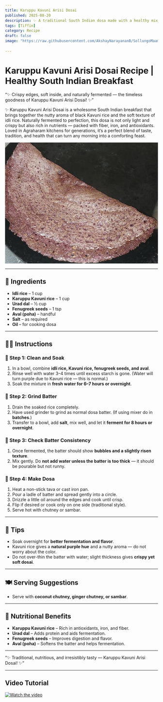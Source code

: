 ```yaml
---
title: Karuppu Kavuni Arisi Dosai  
published: 2025-08-20  
description: ✨ A traditional South Indian dosa made with a healthy mix of black Kavuni rice and idli rice, fermented to perfection — a wholesome breakfast treat! ✨  
tags: [Tiffin]  
category: Recipe  
draft: false  
image: "https://raw.githubusercontent.com/AkshayNarayananB/SollungoMaami/master/images/kavunidosai.png"  

---
```


# Karuppu Kavuni Arisi Dosai Recipe | Healthy South Indian Breakfast  

“✨ Crispy edges, soft inside, and naturally fermented — the timeless goodness of Karuppu Kavuni Arisi Dosai! ✨” 

✨ Karuppu Kavuni Arisi Dosai is a wholesome South Indian breakfast that brings together the nutty aroma of black Kavuni rice and the soft texture of idli rice. Naturally fermented to perfection, this dosa is not only light and crispy but also rich in nutrients — packed with fiber, iron, and antioxidants. Loved in Agraharam kitchens for generations, it’s a perfect blend of taste, tradition, and health that can turn any morning into a comforting feast. 

![kavunidosai](https://raw.githubusercontent.com/AkshayNarayananB/SollungoMaami/master/images/kavunidosai.png)  

---

## 🛒 Ingredients  

-  **Idli rice** – 1 cup  
-  **Karuppu Kavuni rice** – 1 cup  
-  **Urad dal** – ½ cup  
-  **Fenugreek seeds** – 1 tsp  
-  **Aval (poha)** – handful  
-  **Salt** – as required  
-  **Oil** – for cooking dosa  

---

## 👩‍🍳 Instructions  

### 🔸 Step 1: Clean and Soak  
1. In a bowl, combine **idli rice, Kavuni rice, fenugreek seeds, and aval**.  
2. Rinse well with water 3–4 times until excess starch is gone. (Water will turn purple due to Kavuni rice — this is normal.)  
3. Soak the mixture in **fresh water for 6–7 hours or overnight**.  

### 🔸 Step 2: Grind Batter  
1. Drain the soaked rice completely.  
2. Have used grinder to grind as normal dosa batter. (If using mixer do in **batches**.)  
3. Transfer to a bowl, add **salt**, mix well, and let it **ferment for 8 hours or overnight**.  

### 🔸 Step 3: Check Batter Consistency  
1. Once fermented, the batter should show **bubbles and a slightly risen texture**.  
2. Mix gently. Do **not add water unless the batter is too thick** — it should be pourable but not runny.  

### 🔸 Step 4: Make Dosa  
1. Heat a non-stick tava or cast iron pan.  
2. Pour a ladle of batter and spread gently into a circle.  
3. Drizzle a little oil around the edges and cook until crisp.  
4. Flip if desired or cook only on one side (traditional style).  
5. Serve hot with chutney or sambar.  

---

## 🌟 Tips  

- Soak overnight for **better fermentation and flavor**.  
- Kavuni rice gives a **natural purple hue** and a nutty aroma — do not worry about the color.  
- Do not over-thin the batter with water; slight thickness gives **crispy yet soft dosai**.  

---

## 🍽️ Serving Suggestions  

- Serve with **coconut chutney, ginger chutney, or sambar**.  

---

## 🥦 Nutritional Benefits  

- **Karuppu Kavuni rice** – Rich in antioxidants, iron, and fiber.  
- **Urad dal** – Adds protein and aids fermentation.  
- **Fenugreek seeds** – Improves digestion and flavor.  
- **Aval (poha)** – Softens the batter and helps fermentation.  

---

“✨ Traditional, nutritious, and irresistibly tasty — Karuppu Kavuni Arisi Dosai! ✨”

---
## Video Tutorial  

[![Watch the video](https://img.youtube.com/vi/_WFzVT7e_BA/0.jpg)](https://youtu.be/_WFzVT7e_BA?si=pwNXg_l7xKwsa3gr)
